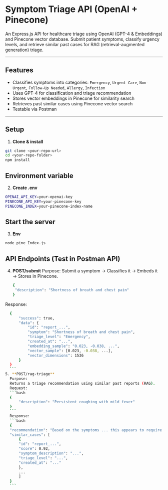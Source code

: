 # Symptom Triage API (OpenAI + Pinecone)

An Express.js API for healthcare triage using OpenAI (GPT-4 & Embeddings) and Pinecone vector database. Submit patient symptoms, classify urgency levels, and retrieve similar past cases for RAG (retrieval-augmented generation) triage.

---

## Features

- Classifies symptoms into categories: `Emergency`, `Urgent Care`, `Non-Urgent`, `Follow-Up Needed`, `Allergy`, `Infection`
- Uses GPT-4 for classification and triage recommendation
- Stores vector embeddings in Pinecone for similarity search
- Retrieves past similar cases using Pinecone vector search
- Testable via Postman

---

## Setup

1. **Clone & install**

```bash
git clone <your-repo-url>
cd <your-repo-folder>
npm install
```
## Environment variable

2. **Create .env**
```bash
OPENAI_API_KEY=your-openai-key
PINECONE_API_KEY=your-pinecone-key
PINECONE_INDEX=your-pinecone-index-name
```

## Start the server

3. **Env**
```bash
node pine_Index.js
```

## API Endpoints (Test in Postman API)
4. **POST/submit**
   Purpose:
   Submit a symptom → Classifies it → Embeds it → Stores in Pinecone.
   ```bash
   {
    "description": "Shortness of breath and chest pain"
   }
   ```
  Response: 
  ```bash
    {
        "success": true,
        "data": {
            "id": "report_...",
            "symptom": "Shortness of breath and chest pain",
            "triage_level": "Emergency",
            "created_at": "...",
            "embedding_sample": "0.023, -0.038, ...",
            "vector_sample": [0.023, -0.038, ...],
            "vector_dimensions": 1536
        }
    }
    ```
5. **POST/rag-triage**
    Purpose:
    Returns a triage recommendation using similar past reports (RAG).
    Request:
    ```bash
    {
        "description": "Persistent coughing with mild fever"
    }
    ```
    Response:
    ```bash
    {
    "recommendation": "Based on the symptoms ... this appears to require Urgent Care.",
    "similar_cases": [
        {
        "id": "report_...",
        "score": 0.92,
        "symptom_description": "...",
        "triage_level": "...",
        "created_at": "..."
        },
        ...
        ]
    }
    ```

